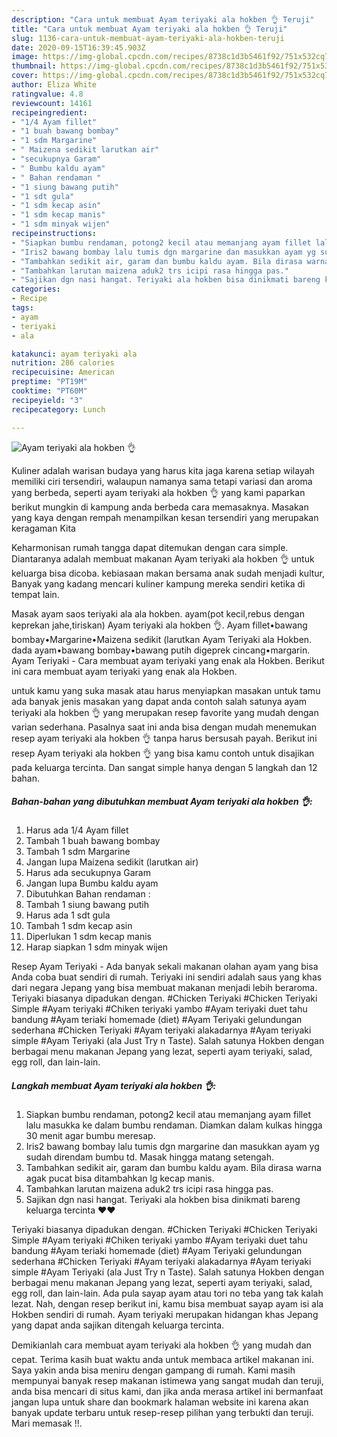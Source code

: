 ```yaml
---
description: "Cara untuk membuat Ayam teriyaki ala hokben 👌 Teruji"
title: "Cara untuk membuat Ayam teriyaki ala hokben 👌 Teruji"
slug: 1136-cara-untuk-membuat-ayam-teriyaki-ala-hokben-teruji
date: 2020-09-15T16:39:45.903Z
image: https://img-global.cpcdn.com/recipes/8738c1d3b5461f92/751x532cq70/ayam-teriyaki-ala-hokben-👌-foto-resep-utama.jpg
thumbnail: https://img-global.cpcdn.com/recipes/8738c1d3b5461f92/751x532cq70/ayam-teriyaki-ala-hokben-👌-foto-resep-utama.jpg
cover: https://img-global.cpcdn.com/recipes/8738c1d3b5461f92/751x532cq70/ayam-teriyaki-ala-hokben-👌-foto-resep-utama.jpg
author: Eliza White
ratingvalue: 4.8
reviewcount: 14161
recipeingredient:
- "1/4 Ayam fillet"
- "1 buah bawang bombay"
- "1 sdm Margarine"
- " Maizena sedikit larutkan air"
- "secukupnya Garam"
- " Bumbu kaldu ayam"
- " Bahan rendaman "
- "1 siung bawang putih"
- "1 sdt gula"
- "1 sdm kecap asin"
- "1 sdm kecap manis"
- "1 sdm minyak wijen"
recipeinstructions:
- "Siapkan bumbu rendaman, potong2 kecil atau memanjang ayam fillet lalu masukka ke dalam bumbu rendaman. Diamkan dalam kulkas hingga 30 menit agar bumbu meresap."
- "Iris2 bawang bombay lalu tumis dgn margarine dan masukkan ayam yg sudah direndam bumbu td. Masak hingga matang setengah."
- "Tambahkan sedikit air, garam dan bumbu kaldu ayam. Bila dirasa warna agak pucat bisa ditambahkan lg kecap manis."
- "Tambahkan larutan maizena aduk2 trs icipi rasa hingga pas."
- "Sajikan dgn nasi hangat. Teriyaki ala hokben bisa dinikmati bareng keluarga tercinta ❤❤"
categories:
- Recipe
tags:
- ayam
- teriyaki
- ala

katakunci: ayam teriyaki ala 
nutrition: 286 calories
recipecuisine: American
preptime: "PT19M"
cooktime: "PT60M"
recipeyield: "3"
recipecategory: Lunch

---
```



![Ayam teriyaki ala hokben 👌](https://img-global.cpcdn.com/recipes/8738c1d3b5461f92/751x532cq70/ayam-teriyaki-ala-hokben-👌-foto-resep-utama.jpg)

Kuliner adalah warisan budaya yang harus kita jaga karena setiap wilayah memiliki ciri tersendiri, walaupun namanya sama tetapi variasi dan aroma yang berbeda, seperti ayam teriyaki ala hokben 👌 yang kami paparkan berikut mungkin di kampung anda berbeda cara memasaknya. Masakan yang kaya dengan rempah menampilkan kesan tersendiri yang merupakan keragaman Kita

Keharmonisan rumah tangga dapat ditemukan dengan cara simple. Diantaranya adalah membuat makanan Ayam teriyaki ala hokben 👌 untuk keluarga bisa dicoba. kebiasaan makan bersama anak sudah menjadi kultur, Banyak yang kadang mencari kuliner kampung mereka sendiri ketika di tempat lain.

Masak ayam saos teriyaki ala ala hokben. ayam(pot kecil,rebus dengan keprekan jahe,tiriskan) Ayam teriyaki ala hokben 👌. Ayam fillet•bawang bombay•Margarine•Maizena sedikit (larutkan Ayam Teriyaki ala Hokben. dada ayam•bawang bombay•bawang putih digeprek cincang•margarin. Ayam Teriyaki - Cara membuat ayam teriyaki yang enak ala Hokben. Berikut ini cara membuat ayam teriyaki yang enak ala Hokben.

untuk kamu yang suka masak atau harus menyiapkan masakan untuk tamu ada banyak jenis masakan yang dapat anda contoh salah satunya ayam teriyaki ala hokben 👌 yang merupakan resep favorite yang mudah dengan varian sederhana. Pasalnya saat ini anda bisa dengan mudah menemukan resep ayam teriyaki ala hokben 👌 tanpa harus bersusah payah.
Berikut ini resep Ayam teriyaki ala hokben 👌 yang bisa kamu contoh untuk disajikan pada keluarga tercinta. Dan sangat simple hanya dengan 5 langkah dan 12 bahan.


<!--inarticleads1-->

##### Bahan-bahan yang dibutuhkan membuat Ayam teriyaki ala hokben 👌:

1. Harus ada 1/4 Ayam fillet
1. Tambah 1 buah bawang bombay
1. Tambah 1 sdm Margarine
1. Jangan lupa  Maizena sedikit (larutkan air)
1. Harus ada secukupnya Garam
1. Jangan lupa  Bumbu kaldu ayam
1. Dibutuhkan  Bahan rendaman :
1. Tambah 1 siung bawang putih
1. Harus ada 1 sdt gula
1. Tambah 1 sdm kecap asin
1. Diperlukan 1 sdm kecap manis
1. Harap siapkan 1 sdm minyak wijen


Resep Ayam Teriyaki - Ada banyak sekali makanan olahan ayam yang bisa Anda coba buat sendiri di rumah. Teriyaki ini sendiri adalah saus yang khas dari negara Jepang yang bisa membuat makanan menjadi lebih beraroma. Teriyaki biasanya dipadukan dengan. #Chicken Teriyaki #Chicken Teriyaki Simple #Ayam teriyaki #Chiken teriyaki yambo #Ayam teriyaki duet tahu bandung #Ayam teriaki homemade (diet) #Ayam Teriyaki gelundungan sederhana #Chicken Teriyaki #Ayam teriyaki alakadarnya #Ayam teriyaki simple #Ayam Teriyaki (ala Just Try n Taste). Salah satunya Hokben dengan berbagai menu makanan Jepang yang lezat, seperti ayam teriyaki, salad, egg roll, dan lain-lain. 

<!--inarticleads2-->

##### Langkah membuat  Ayam teriyaki ala hokben 👌:

1. Siapkan bumbu rendaman, potong2 kecil atau memanjang ayam fillet lalu masukka ke dalam bumbu rendaman. Diamkan dalam kulkas hingga 30 menit agar bumbu meresap.
1. Iris2 bawang bombay lalu tumis dgn margarine dan masukkan ayam yg sudah direndam bumbu td. Masak hingga matang setengah.
1. Tambahkan sedikit air, garam dan bumbu kaldu ayam. Bila dirasa warna agak pucat bisa ditambahkan lg kecap manis.
1. Tambahkan larutan maizena aduk2 trs icipi rasa hingga pas.
1. Sajikan dgn nasi hangat. Teriyaki ala hokben bisa dinikmati bareng keluarga tercinta ❤❤


Teriyaki biasanya dipadukan dengan. #Chicken Teriyaki #Chicken Teriyaki Simple #Ayam teriyaki #Chiken teriyaki yambo #Ayam teriyaki duet tahu bandung #Ayam teriaki homemade (diet) #Ayam Teriyaki gelundungan sederhana #Chicken Teriyaki #Ayam teriyaki alakadarnya #Ayam teriyaki simple #Ayam Teriyaki (ala Just Try n Taste). Salah satunya Hokben dengan berbagai menu makanan Jepang yang lezat, seperti ayam teriyaki, salad, egg roll, dan lain-lain. Ada pula sayap ayam atau tori no teba yang tak kalah lezat. Nah, dengan resep berikut ini, kamu bisa membuat sayap ayam isi ala Hokben sendiri di rumah. Ayam teriyaki merupakan hidangan khas Jepang yang dapat anda sajikan ditengah keluarga tercinta. 

Demikianlah cara membuat ayam teriyaki ala hokben 👌 yang mudah dan cepat. Terima kasih buat waktu anda untuk membaca artikel makanan ini. Saya yakin anda bisa meniru dengan gampang di rumah. Kami masih mempunyai banyak resep makanan istimewa yang sangat mudah dan teruji, anda bisa mencari di situs kami, dan jika anda merasa artikel ini bermanfaat jangan lupa untuk share dan bookmark halaman website ini karena akan banyak update terbaru untuk resep-resep pilihan yang terbukti dan teruji. Mari memasak !!. 
